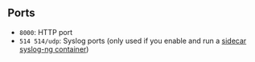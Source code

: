 ## Ports

* `8000`: HTTP port
* `514 514/udp`: Syslog ports (only used if you enable and run a [sidecar syslog-ng container](../notes/syslog-ng.md))
